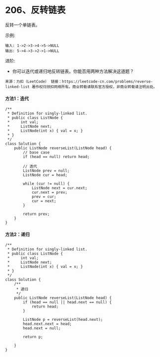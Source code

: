 206、反转链表
===

反转一个单链表。<br>

示例:<br>
```
输入: 1->2->3->4->5->NULL
输出: 5->4->3->2->1->NULL
```
进阶:<br>
* 你可以迭代或递归地反转链表。你能否用两种方法解决这道题？

``
来源：力扣（LeetCode）
链接：https://leetcode-cn.com/problems/reverse-linked-list
著作权归领扣网络所有。商业转载请联系官方授权，非商业转载请注明出处。
``

#### 方法1：迭代
```
/**
 * Definition for singly-linked list.
 * public class ListNode {
 *     int val;
 *     ListNode next;
 *     ListNode(int x) { val = x; }
 * }
 */
class Solution {
    public ListNode reverseList(ListNode head) {
        // base case
        if (head == null) return head; 
        
        // 迭代
        ListNode prev = null;
        ListNode cur = head;

        while (cur != null) {
            ListNode next = cur.next;
            cur.next = prev;
            prev = cur;
            cur = next;
        }

        return prev;
    }
}
```

#### 方法2：递归
```
/**
 * Definition for singly-linked list.
 * public class ListNode {
 *     int val;
 *     ListNode next;
 *     ListNode(int x) { val = x; }
 * }
 */
class Solution {
    /**
     * 递归
     */
    public ListNode reverseList(ListNode head) {
        if (head == null || head.next == null) {
            return head;
        }

        ListNode p = reverseList(head.next);
        head.next.next = head;
        head.next = null;
        
        return p;
      
    }
}
```
